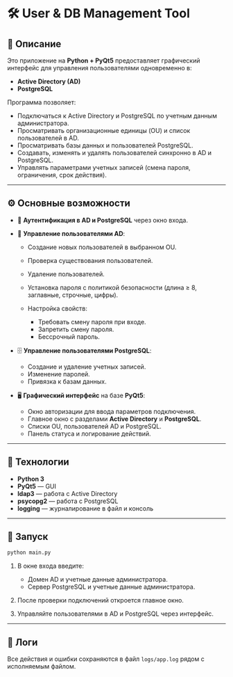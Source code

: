 # 🛠 User & DB Management Tool

## 📌 Описание

Это приложение на **Python + PyQt5** предоставляет графический интерфейс для управления пользователями одновременно в:

* **Active Directory (AD)**
* **PostgreSQL**

Программа позволяет:

* Подключаться к Active Directory и PostgreSQL по учетным данным администратора.
* Просматривать организационные единицы (OU) и список пользователей в AD.
* Просматривать базы данных и пользователей PostgreSQL.
* Создавать, изменять и удалять пользователей синхронно в AD и PostgreSQL.
* Управлять параметрами учетных записей (смена пароля, ограничения, срок действия).

---

## ⚙️ Основные возможности

* 🔑 **Аутентификация в AD и PostgreSQL** через окно входа.
* 👥 **Управление пользователями AD**:

  * Создание новых пользователей в выбранном OU.
  * Проверка существования пользователей.
  * Удаление пользователей.
  * Установка пароля с политикой безопасности (длина ≥ 8, заглавные, строчные, цифры).
  * Настройка свойств:

    * Требовать смену пароля при входе.
    * Запретить смену пароля.
    * Бессрочный пароль.
* 🗄 **Управление пользователями PostgreSQL**:

  * Создание и удаление учетных записей.
  * Изменение паролей.
  * Привязка к базам данных.
* 🖥 **Графический интерфейс** на базе **PyQt5**:

  * Окно авторизации для ввода параметров подключения.
  * Главное окно с разделами **Active Directory** и **PostgreSQL**.
  * Списки OU, пользователей AD и PostgreSQL.
  * Панель статуса и логирование действий.

---

## 🧩 Технологии

* **Python 3**
* **PyQt5** — GUI
* **ldap3** — работа с Active Directory
* **psycopg2** — работа с PostgreSQL
* **logging** — журналирование в файл и консоль

---

## 🚀 Запуск

```bash
python main.py
```

1. В окне входа введите:

   * Домен AD и учетные данные администратора.
   * Сервер PostgreSQL и учетные данные администратора.
2. После проверки подключений откроется главное окно.
3. Управляйте пользователями в AD и PostgreSQL через интерфейс.

---

## 📝 Логи

Все действия и ошибки сохраняются в файл `logs/app.log` рядом с исполняемым файлом.

